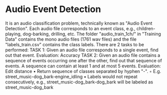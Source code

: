 # Audio Event Detection
It is an audio classification problem, technically known as "Audio Event Detection". 
Each audio file corresponds to an event class, e.g., children-playing, dog-barking, drilling, etc. The folder "audio_train_1ch/" in "Training Data" contains the mono audio files (1761 wav files) and the file "labels_train.csv" contains the class labels. 
There are 2 tasks to be performed:
TASK 1: Given an audio file corresponds to a single event, find out that event.
Evaluation: Accuracy
TASK 2: Given an audio file contains a sequence of events occurring one after the other, find out that sequence of events. A sequence can contain at least 1 and at most 5 events.
Evaluation: Edit distance
    • Return sequence of classes separated by hyphen "-". 
        ◦ E.g. street_music-dog_bark-engine_idling 
    • Labels would not repeat consecutively, e.g., street_music-dog_bark-dog_bark will be labeled as street_music-dog_bark
